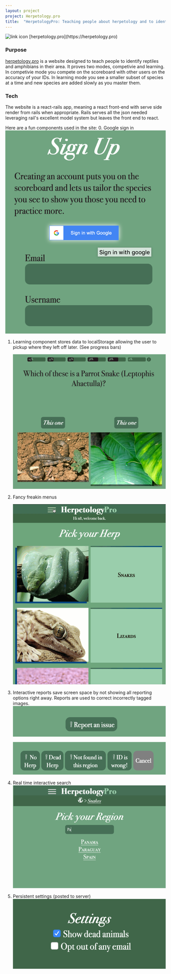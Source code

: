 ```yaml
---
layout: project
project: Herpetology.pro
title:  "HerpetologyPro: Teaching people about herpetology and to identify herps in their area."
---
```


<img alt='link icon' src="/assets/images/external-white.png" class="external-img"/>
[herpetology.pro](https://herpetology.pro)

### Purpose

[herpetology.pro](https://herpetology.pro) is a website designed to teach people to identify reptiles and amphibians in their area. 
It proves two modes, competivie and learning. In competivie mode you compete on the scoreboard with other users on the accuracy
of your IDs. In learning mode you see a smaller subset of species at a time and new species are added slowly as you master them.

### Tech
 
The website is a react-rails app, meaning a react front-end with serve side render from rails when appropriate. Rails serves
all the json needed leveraging rail's excellent model system but leaves the front end to react.

Here are a fun components used in the site:
0. Google sign in
    ![screenshot of learning mode](/assets/images/google.png)

1. Learning component stores data to localStorage allowing the user to pickup where they left off later. (See progress bars)

    ![screenshot of learning mode](/assets/images/learn.png)

2. Fancy freakin menus

    ![screenshot of learning mode](/assets/images/menu.gif)

3. Interactive reports save screen space by not showing all reporting options right away. Reports are used to correct incorrectly tagged images.
    ![screenshot of a report before it's created](/assets/images/report1.png)
    
    ![screenshot of a report before it's created](/assets/images/report2.png)
4. Real time interactive search
    ![screenshot of a search area](/assets/images/filter.png)
5. Persistent settings (posted to server)
    ![screenshot of a settings dialog](/assets/images/settings.png)

